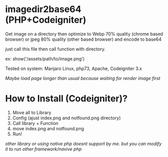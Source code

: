 # imagedir2base64 (PHP+Codeigniter)
Get image on a directory then optimize to Webp 70% quality (chrome based browser) or jpeg 80% quality (other based browser) and encode to base64


just call this file then call function with directory.

ex: show('/assets/path/to/image.png')


Tested on system: Manjaro Linux, php73, Apache, Codeigniter 3.x

*Maybe load page longer than usual because waiting for render image first*

# How to Install (Codeigniter)?
1. Move all to Library 
2. Config (ajust index.png and notfound.png directory)
3. Call library + Function
4. move index.png and notfound.png
5. Run!

_other library or using native php doesnt support by me. but you can modify it to run other framework/navive php_
